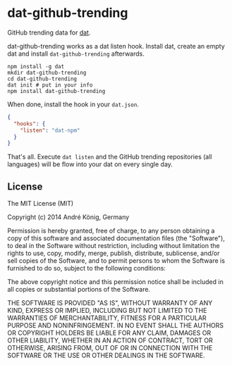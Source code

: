 # dat-github-trending

GitHub trending data for [dat](https://github.com/maxogden/dat).

dat-github-trending works as a dat listen hook. Install dat, create an empty dat and install `dat-github-trending` afterwards.

```
npm install -g dat
mkdir dat-github-trending
cd dat-github-trending
dat init # put in your info
npm install dat-github-trending
```

When done, install the hook in your `dat.json`.

``` json
{
  "hooks": {
    "listen": "dat-npm"
  }
}
```

That's all. Execute `dat listen` and the GitHub trending repositories (all languages) will be flow into your dat on every single day.

## License

The MIT License (MIT)

Copyright (c) 2014 André König, Germany

Permission is hereby granted, free of charge, to any person obtaining a copy
of this software and associated documentation files (the "Software"), to deal
in the Software without restriction, including without limitation the rights
to use, copy, modify, merge, publish, distribute, sublicense, and/or sell
copies of the Software, and to permit persons to whom the Software is
furnished to do so, subject to the following conditions:

The above copyright notice and this permission notice shall be included in
all copies or substantial portions of the Software.

THE SOFTWARE IS PROVIDED "AS IS", WITHOUT WARRANTY OF ANY KIND, EXPRESS OR
IMPLIED, INCLUDING BUT NOT LIMITED TO THE WARRANTIES OF MERCHANTABILITY,
FITNESS FOR A PARTICULAR PURPOSE AND NONINFRINGEMENT. IN NO EVENT SHALL THE
AUTHORS OR COPYRIGHT HOLDERS BE LIABLE FOR ANY CLAIM, DAMAGES OR OTHER
LIABILITY, WHETHER IN AN ACTION OF CONTRACT, TORT OR OTHERWISE, ARISING FROM,
OUT OF OR IN CONNECTION WITH THE SOFTWARE OR THE USE OR OTHER DEALINGS IN
THE SOFTWARE.